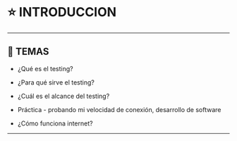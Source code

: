 # :star: INTRODUCCION

---

## :book: TEMAS

- ¿Qué es el testing?

- ¿Para qué sirve el testing?

- ¿Cuál es el alcance del testing? 

- Práctica - probando mi velocidad de conexión, desarrollo de software 

- ¿Cómo funciona internet?

---